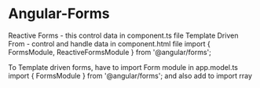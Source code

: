 # Angular-Forms

Reactive Forms - this control data in component.ts file
Template Driven From - control and handle data in component.html file
import { FormsModule, ReactiveFormsModule } from '@angular/forms';

To Template driven forms, have to import Form module in app.model.ts
import { FormsModule } from '@angular/forms';  and also add to import rray
